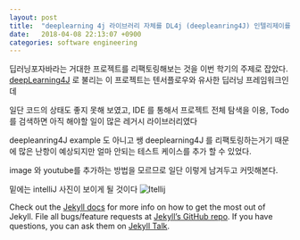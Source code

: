 ```yaml
---
layout: post
title:  "deeplearning 4j 라이브러리 자체를 DL4j (deepleanring4J) 인텔리제이를 이용해서 돌려보기"
date:   2018-04-08 22:13:07 +0900
categories: software engineering 
---
```


딥러닝포자바라는  거대한 프로젝트를 리팩토링해보는 것을 이번 학기의 주제로 잡았다. [deepLearning4J] 로 불리는 이 프로젝트는 텐서플로우와 유사한 딥러닝 프레임워크인데 

일단 코드의 상태도 좋지 못해 보였고, IDE 를 통해서 프로젝트 전체 탐색을 이용, Todo를 검색하면 아직 해야할 일이 많은 레거시 라이브러리였다

deepleanring4J example 도 아니고 쌩 deeplearning4J 를 리팩토링하는거기 때문에 많은 난항이 예상되지만 얼마 안되는 테스트 케이스를 추가 할 수 있었다.

image 와 youtube를 추가하는 방법을 모르므로 일단 이렇게 남겨두고 커밋해본다. 

밑에는 intelliJ 사진이 보이게 될 것이다 
![Itellij]({{"/assets/img001.png"}})

Check out the [Jekyll docs][jekyll-docs] for more info on how to get the most out of Jekyll. File all bugs/feature requests at [Jekyll’s GitHub repo][jekyll-gh]. If you have questions, you can ask them on [Jekyll Talk][jekyll-talk].

[deepLearning4J]: https://deeplearning4j.org/
[jekyll-docs]: https://jekyllrb.com/docs/home
[jekyll-gh]:   https://github.com/jekyll/jekyll
[jekyll-talk]: https://talk.jekyllrb.com/